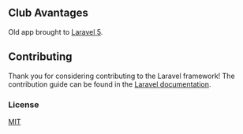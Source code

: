 ## Club Avantages

Old app brought to [Laravel 5](http://laravel.com/docs).

## Contributing

Thank you for considering contributing to the Laravel framework! The contribution guide can be found in the [Laravel documentation](http://laravel.com/docs/contributions).

### License

[MIT](http://opensource.org/licenses/MIT)
